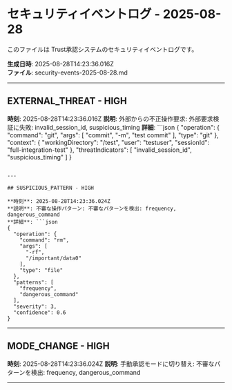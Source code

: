# セキュリティイベントログ - 2025-08-28

このファイルは Trust承認システムのセキュリティイベントログです。

**生成日時**: 2025-08-28T14:23:36.016Z  
**ファイル**: security-events-2025-08-28.md  

---

## EXTERNAL_THREAT - HIGH

**時刻**: 2025-08-28T14:23:36.016Z
**説明**: 外部からの不正操作要求: 外部要求検証に失敗: invalid_session_id, suspicious_timing
**詳細**: ```json
{
  "operation": {
    "command": "git",
    "args": [
      "commit",
      "-m",
      "test commit"
    ],
    "type": "git"
  },
  "context": {
    "workingDirectory": "/test",
    "user": "testuser",
    "sessionId": "full-integration-test"
  },
  "threatIndicators": [
    "invalid_session_id",
    "suspicious_timing"
  ]
}
```

---

## SUSPICIOUS_PATTERN - HIGH

**時刻**: 2025-08-28T14:23:36.024Z
**説明**: 不審な操作パターン: 不審なパターンを検出: frequency, dangerous_command
**詳細**: ```json
{
  "operation": {
    "command": "rm",
    "args": [
      "-rf",
      "/important/data0"
    ],
    "type": "file"
  },
  "patterns": [
    "frequency",
    "dangerous_command"
  ],
  "severity": 3,
  "confidence": 0.6
}
```

---

## MODE_CHANGE - HIGH

**時刻**: 2025-08-28T14:23:36.024Z
**説明**: 手動承認モードに切り替え: 不審なパターンを検出: frequency, dangerous_command


---

